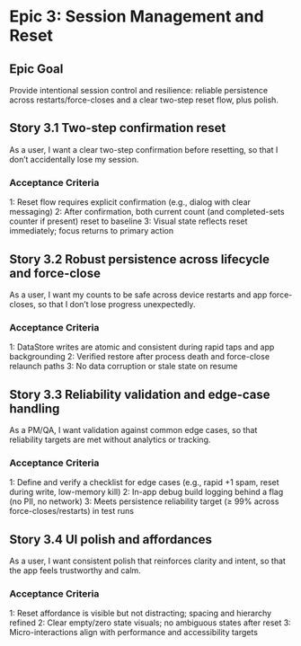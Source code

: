 # Epic 3: Session Management and Reset

## Epic Goal
Provide intentional session control and resilience: reliable persistence across restarts/force-closes and a clear two-step reset flow, plus polish.

## Story 3.1 Two-step confirmation reset
As a user,
I want a clear two-step confirmation before resetting,
so that I don’t accidentally lose my session.

### Acceptance Criteria
1: Reset flow requires explicit confirmation (e.g., dialog with clear messaging)
2: After confirmation, both current count (and completed-sets counter if present) reset to baseline
3: Visual state reflects reset immediately; focus returns to primary action

## Story 3.2 Robust persistence across lifecycle and force-close
As a user,
I want my counts to be safe across device restarts and app force-closes,
so that I don’t lose progress unexpectedly.

### Acceptance Criteria
1: DataStore writes are atomic and consistent during rapid taps and app backgrounding
2: Verified restore after process death and force-close relaunch paths
3: No data corruption or stale state on resume

## Story 3.3 Reliability validation and edge-case handling
As a PM/QA,
I want validation against common edge cases,
so that reliability targets are met without analytics or tracking.

### Acceptance Criteria
1: Define and verify a checklist for edge cases (e.g., rapid +1 spam, reset during write, low-memory kill)
2: In-app debug build logging behind a flag (no PII, no network)
3: Meets persistence reliability target (≥ 99% across force-closes/restarts) in test runs

## Story 3.4 UI polish and affordances
As a user,
I want consistent polish that reinforces clarity and intent,
so that the app feels trustworthy and calm.

### Acceptance Criteria
1: Reset affordance is visible but not distracting; spacing and hierarchy refined
2: Clear empty/zero state visuals; no ambiguous states after reset
3: Micro-interactions align with performance and accessibility targets
